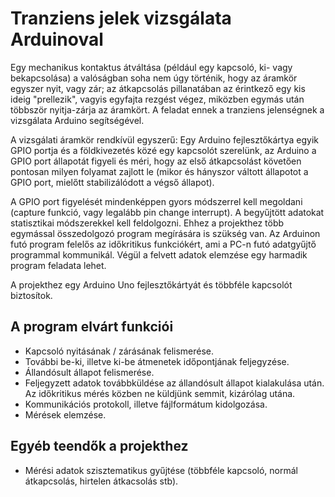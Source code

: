 # Tranziens jelek vizsgálata Arduinoval

Egy mechanikus kontaktus átváltása (például egy kapcsoló, ki- vagy
bekapcsolása) a valóságban soha nem úgy történik, hogy az áramkör egyszer nyit,
vagy zár; az átkapcsolás pillanatában az érintkező egy kis ideig "prellezik",
vagyis egyfajta rezgést végez, miközben egymás után többször nyitja-zárja az
áramkört. A feladat ennek a tranziens jelenségnek a vizsgálata Arduino
segítségével.

A vizsgálati áramkör rendkívül egyszerű: Egy Arduino fejlesztőkártya egyik GPIO portja
és a földkivezetés közé egy kapcsolót szerelünk, az Arduino a GPIO port állapotát figyeli
és méri, hogy az első átkapcsolást követően pontosan milyen folyamat zajlott le (mikor és hányszor
váltott állapotot a GPIO port, mielőtt stabilizálódott a végső állapot).

A GPIO port figyelését mindenképpen gyors módszerrel kell megoldani (capture funkció, vagy legalább
pin change interrupt). A begyűjtött adatokat statisztikai módszerekkel kell feldolgozni.
Ehhez a projekthez több egymással összedolgozó program megírására is szükség van.
Az Arduinon futó program felelős az időkritikus funkciókért, ami a PC-n futó
adatgyűjtő programmal kommunikál. Végül a felvett adatok elemzése egy harmadik program feladata lehet.

A projekthez egy Arduino Uno fejlesztőkártyát és többféle kapcsolót biztosítok.

## A program elvárt funkciói

  * Kapcsoló nyitásának / zárásának felismerése.
  * További be-ki, illetve ki-be átmenetek időpontjának feljegyzése.
  * Állandósult állapot felismerése.
  * Feljegyzett adatok továbbküldése az állandósult állapot kialakulása után. Az időkritikus mérés közben ne küldjünk semmit, kizárólag utána.
  * Kommunikációs protokoll, illetve fájlformátum kidolgozása.
  * Mérések elemzése.

## Egyéb teendők a projekthez

  * Mérési adatok szisztematikus gyűjtése (többféle kapcsoló, normál átkapcsolás, hirtelen átkacsolás stb).
